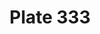 ---
pid: '333'
an: '10'
title: Plate 333
rev_year: 
_date: 07 octobre 1801
caption: Corsage garni en Tulle. Manches à l'Anglaise.
translation: Corset decorated in Tulle. English Sleeves.
student: Zoë Dostal
keywords: "[ Anglaise, English, Chefs, Psyché ]"
permalink: /plates/333
layout: plate-page
---